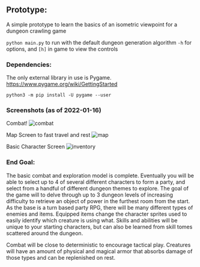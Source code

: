 ## Prototype:
A simple prototype to learn the basics of an isometric viewpoint for a dungeon crawling game

`python main.py` to run with the default dungeon generation algorithm
`-h` for options, and `[h]` in game to view the controls

### Dependencies:
The only external library in use is Pygame. https://www.pygame.org/wiki/GettingStarted

`python3 -m pip install -U pygame --user`

### Screenshots (as of 2022-01-16)
Combat!
![combat](https://i.imgur.com/pD63dQ8.png)

Map Screen to fast travel and rest
![map](https://i.imgur.com/F3QT76U.png)

Basic Character Screen
![inventory](https://i.imgur.com/xqLpyJw.png)

### End Goal:
The basic combat and exploration model is complete. Eventually you will be able to select up to 4 of several different characters to form a party, and select from a handful of different dungeon themes to explore. The goal of the game will to delve through up to 3 dungeon levels of increasing difficulty to retrieve an object of power in the furthest room from the start.
As the base is a turn based party RPG, there will be many different types of enemies and items. Equipped items change the character sprites used to easily identify which creature is using what. Skills and abilities will be unique to your starting characters, but can also be learned from skill tomes scattered around the dungeon.

Combat will be close to deterministic to encourage tactical play. Creatures will have an amount of physical and magical armor that absorbs damage of those types and can be replenished on rest.
